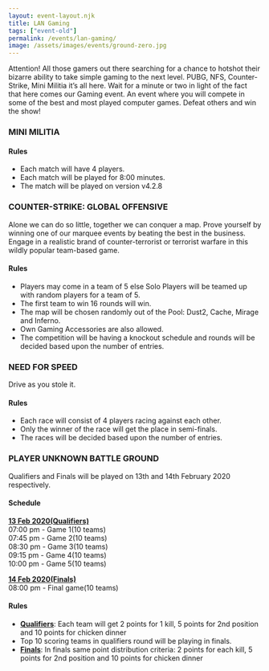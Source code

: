 ```yaml
---
layout: event-layout.njk
title: LAN Gaming
tags: ["event-old"]
permalink: /events/lan-gaming/
image: /assets/images/events/ground-zero.jpg
---
```


Attention! All those gamers out there searching for a chance to hotshot their bizarre ability to
take simple gaming to the next level. PUBG, NFS, Counter-Strike, Mini Militia it’s all here. Wait
for a minute or two in light of the fact that here comes our Gaming event. An event where you
will compete in some of the best and most played computer games.
Defeat others and win the show!

### MINI MILITIA

#### Rules

- Each match will have 4 players.
- Each match will be played for 8:00 minutes.
- The match will be played on version v4.2.8

### COUNTER-STRIKE: GLOBAL OFFENSIVE

Alone we can do so little, together we can conquer a map. Prove yourself by winning one of our
marquee events by beating the best in the business. Engage in a realistic brand of
counter-terrorist or terrorist warfare in this wildly popular team-based game.

#### Rules

- Players may come in a team of 5 else Solo Players will be teamed up with random
  players for a team of 5.
- The first team to win 16 rounds will win.
- The map will be chosen randomly out of the Pool: Dust2, Cache, Mirage and Inferno.
- Own Gaming Accessories are also allowed.
- The competition will be having a knockout schedule and rounds will be decided based
  upon the number of entries.

### NEED FOR SPEED

Drive as you stole it.

#### Rules

- Each race will consist of 4 players racing against each other.
- Only the winner of the race will get the place in semi-finals.
- The races will be decided based upon the number of entries.

### PLAYER UNKNOWN BATTLE GROUND

Qualifiers and Finals will be played on 13th and 14th February 2020 respectively.

#### Schedule

**<u>13 Feb 2020(Qualifiers)</u>**  
07:00 pm - Game 1(10 teams)  
07:45 pm - Game 2(10 teams)  
08:30 pm - Game 3(10 teams)  
09:15 pm - Game 4(10 teams)  
10:00 pm - Game 5(10 teams)

**<u>14 Feb 2020(Finals)</u>**  
08:00 pm - Final game(10 teams)

#### Rules

- **<u>Qualifiers</u>**: Each team will get 2 points for 1 kill, 5 points for 2nd position and 10 points
  for chicken dinner
- Top 10 scoring teams in qualifiers round will be playing in finals.
- **<u>Finals</u>**: In finals same point distribution criteria: 2 points for each kill, 5 points for 2nd
  position and 10 points for chicken dinner
